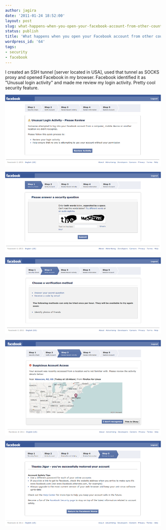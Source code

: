 ```yaml
---
author: jagira
date: '2011-01-24 18:52:00'
layout: post
slug: what-happens-when-you-open-your-facebook-account-from-other-country
status: publish
title: 'What happens when you open your Facebook account from other country? '
wordpress_id: '64'
tags:
- security
- facebook
---
```


I created an SSH tunnel \[server located in USA\], used that tunnel
as SOCKS proxy and opened Facebook in my browser. Facebook
identified it as "Unusual login activity" and made me review my
login activity. Pretty cool security feature.

![FB 1](/images/what-happens-when-you-open-your-facebook-account-from-other-country/fb_1.png)

![FB 2](/images/what-happens-when-you-open-your-facebook-account-from-other-country/fb_2.png)

![FB 3](/images/what-happens-when-you-open-your-facebook-account-from-other-country/fb_3.png)
 
![FB 4](/images/what-happens-when-you-open-your-facebook-account-from-other-country/fb_4.png)

![FB 5](/images/what-happens-when-you-open-your-facebook-account-from-other-country/fb_5.png)


 

 



